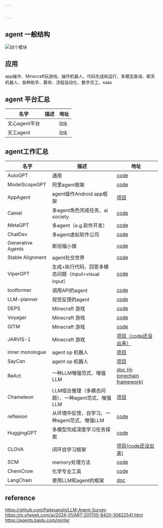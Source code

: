 ```yaml
---


---
```


<h2 id="agent-一般结构">agent 一般结构</h2>
<p><img src="https://github.com/Paitesanshi/LLM-Agent-Survey/raw/main/assets/architecture-1.png" alt="四个模块"></p>
<h2 id="应用">应用</h2>
<p>app操作、Minecraft玩游戏、操作机器人、代码生成和运行、多模态查询、聊天机器人、各种助手、算命、流程自动化、数字员工、saas</p>
<h2 id="agent-平台汇总">agent 平台汇总</h2>

<table>
<thead>
<tr>
<th>名字</th>
<th>描述</th>
<th>地址</th>
</tr>
</thead>
<tbody>
<tr>
<td>文心agent平台</td>
<td></td>
<td><a href="https://agents.baidu.com/center">link</a></td>
</tr>
<tr>
<td>天工agent</td>
<td></td>
<td><a href="https://model-platform-skyagents.tiangong.cn/home/agent">link</a></td>
</tr>
</tbody>
</table><h2 id="agent工作汇总">agent工作汇总</h2>

<table>
<thead>
<tr>
<th>名字</th>
<th>描述</th>
<th>地址</th>
</tr>
</thead>
<tbody>
<tr>
<td>AutoGPT</td>
<td>通用</td>
<td><a href="https://github.com/Significant-Gravitas/AutoGPT">code</a></td>
</tr>
<tr>
<td>ModelScopeGPT</td>
<td>阿里agent框架</td>
<td><a href="https://github.com/modelscope/modelscope-agent">code</a></td>
</tr>
<tr>
<td>AppAgent</td>
<td>agent操作Android app框架</td>
<td><a href="https://appagent-official.github.io/">项目</a></td>
</tr>
<tr>
<td>Camel</td>
<td>多agent角色完成任务、ai society</td>
<td><a href="https://github.com/camel-ai/camel">code</a></td>
</tr>
<tr>
<td>MetaGPT</td>
<td>多agent（e.g.软件开发）</td>
<td><a href="https://github.com/geekan/MetaGPT">code</a></td>
</tr>
<tr>
<td>ChatDev</td>
<td>多agent虚拟软件公司</td>
<td><a href="https://github.com/OpenBMB/ChatDev/tree/main">code</a></td>
</tr>
<tr>
<td>Generative Agents</td>
<td>斯坦福小镇</td>
<td><a href="https://github.com/joonspk-research/generative_agents">code</a></td>
</tr>
<tr>
<td>Stable Alignment</td>
<td>agent社交世界</td>
<td><a href="https://github.com/agi-templar/Stable-Alignment">code</a></td>
</tr>
<tr>
<td>ViperGPT</td>
<td>生成+执行代码，回答多模态问题（input+visual input）</td>
<td><a href="https://github.com/cvlab-columbia/viper">code</a></td>
</tr>
<tr>
<td>toolformer</td>
<td>调用API的agent</td>
<td><a href="https://github.com/lucidrains/toolformer-pytorch">code</a></td>
</tr>
<tr>
<td>LLM-planner</td>
<td>视觉反馈的agent</td>
<td><a href="https://dki-lab.github.io/LLM-Planner/">code</a></td>
</tr>
<tr>
<td>DEPS</td>
<td>Minecraft 游戏</td>
<td><a href="https://github.com/CraftJarvis/MC-Planner">code</a></td>
</tr>
<tr>
<td>Voyager</td>
<td>Minecraft 游戏</td>
<td><a href="https://github.com/MineDojo/Voyager">code</a></td>
</tr>
<tr>
<td>GITM</td>
<td>Minecraft 游戏</td>
<td><a href="https://github.com/OpenGVLab/GITM">code</a></td>
</tr>
<tr>
<td>JARVIS-1</td>
<td>Minecraft 游戏</td>
<td><a href="https://craftjarvis.github.io/JARVIS-1/">项目（code还没出来）</a></td>
</tr>
<tr>
<td>inner monologue</td>
<td>agent op 机器人</td>
<td><a href="https://innermonologue.github.io/">项目</a></td>
</tr>
<tr>
<td>SayCan</td>
<td>agent op 机器人</td>
<td><a href="https://say-can.github.io/">项目</a></td>
</tr>
<tr>
<td>ReAct</td>
<td>一种LLM增强范式、增强LLM</td>
<td><a href="https://python.langchain.com/docs/modules/agents/agent_types/react.html">doc (in longchain framework)</a></td>
</tr>
<tr>
<td>Chameleon</td>
<td>LLM组合推理（多模态问题）、一种agent范式、增强LLM</td>
<td><a href="https://chameleon-llm.github.io/">项目</a></td>
</tr>
<tr>
<td>reflexion</td>
<td>从环境中反馈，自学习、一种agent范式、增强LLM</td>
<td><a href="https://github.com/noahshinn/reflexion">code</a></td>
</tr>
<tr>
<td>HuggingGPT</td>
<td>多模型完成深度学习任务探索</td>
<td><a href="https://huggingface.co/spaces/microsoft/HuggingGPT/tree/main">code</a></td>
</tr>
<tr>
<td>CLOVA</td>
<td>闭环自学习框架</td>
<td><a href="https://clova-tool.github.io/">项目(code还没出来)</a></td>
</tr>
<tr>
<td>SCM</td>
<td>memory处理方法</td>
<td><a href="https://github.com/wbbeyourself/SCM4LLMs">code</a></td>
</tr>
<tr>
<td>ChemCrow</td>
<td>化学专业工具</td>
<td><a href="https://github.com/ur-whitelab/chemcrow-public">code</a></td>
</tr>
<tr>
<td>LangChain</td>
<td>使用LLM和agent的框架</td>
<td><a href="https://python.langchain.com/docs/get_started/introduction">doc</a></td>
</tr>
</tbody>
</table><h2 id="reference">reference</h2>
<p><a href="https://github.com/Paitesanshi/LLM-Agent-Survey">https://github.com/Paitesanshi/LLM-Agent-Survey</a><br>
<a href="https://m.ofweek.com/ai/2024-01/ART-201700-8420-30622541.html">https://m.ofweek.com/ai/2024-01/ART-201700-8420-30622541.html</a><br>
<a href="https://agents.baidu.com/center">https://agents.baidu.com/center</a></p>

